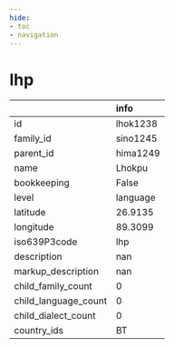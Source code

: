 ```yaml
---
hide:
- toc
- navigation
---
```

# lhp
|                      | info     |
|:---------------------|:---------|
| id                   | lhok1238 |
| family_id            | sino1245 |
| parent_id            | hima1249 |
| name                 | Lhokpu   |
| bookkeeping          | False    |
| level                | language |
| latitude             | 26.9135  |
| longitude            | 89.3099  |
| iso639P3code         | lhp      |
| description          | nan      |
| markup_description   | nan      |
| child_family_count   | 0        |
| child_language_count | 0        |
| child_dialect_count  | 0        |
| country_ids          | BT       |